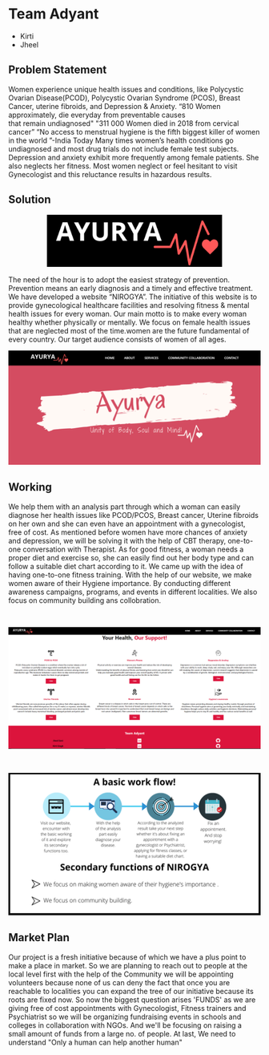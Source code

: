 # Team Adyant
* Kirti
* Jheel

## Problem Statement
Women experience unique health issues and conditions, like Polycystic Ovarian Disease(PCOD), Polycystic Ovarian Syndrome (PCOS), Breast Cancer, uterine fibroids, and Depression & Anxiety. 
    “810 Women approximately, die everyday from preventable causes         
             that remain undiagnosed" 
    "311 000 Women died in 2018 from cervical cancer”
    “No access to menstrual hygiene is the fifth biggest killer of women
     in the world ”-India Today
Many times women’s health conditions go undiagnosed and most drug trials do not include female test subjects. Depression and anxiety exhibit more frequently among female patients. She also neglects her fitness. 
Most women neglect or feel hesitant to visit Gynecologist and this reluctance results in hazardous results.

## Solution
<p align="center">
<img src="NIROGYA (1).png" width='350'>
</p>
The need of the hour is to adopt the easiest strategy of prevention. Prevention means an early diagnosis and a timely and effective treatment. We have developed a website “NIROGYA”. The initiative of this website is to provide gynecological healthcare facilities and resolving fitness & mental health issues for every woman. Our main motto is to make every woman healthy whether physically or mentally. We focus on female health issues that are neglected most of the time.women are the future fundamental of every country. Our target audience consists of women of all ages.

<br>

<p align="center">
<img src="a.png" width=''>
</p>

## Working

We help them with an analysis part through which a woman can easily diagnose her health issues like PCOD/PCOS, Breast cancer, Uterine fibroids on her own and she can even have an appointment with a gynecologist, free of cost.
As mentioned before women have more chances of anxiety and depression, we will be solving it with the help of CBT therapy, one-to-one conversation with Therapist.
As for good fitness, a woman needs a proper diet and exercise so, she can easily find out her body type and can follow a suitable diet chart according to it. We came up with the idea of having one-to-one fitness training.
With the help of our website, we make women aware of their Hygiene importance. By conducting different awareness campaigns, programs, and events in different localities. We also focus on community building ans collobration.

<br>
<p align="center">
<img src="b.png" width=''>
</p>
<br>
<p align="center">
<img src="c (2).png" width='700'>
</p>

## Market Plan
Our project is a fresh initiative because of which we have a plus point to make a place in market. So we are planning to reach out to people at the local level first with the help of the Community we will be appointing volunteers because none of us can deny the fact that once you are reachable to localities you can expand the tree of our initiative because its roots are fixed now. So now the biggest question arises 'FUNDS' as we are giving free of cost appointments with Gynecologist, Fitness trainers and Psychiatrist so we will be organizing fundraising events in schools and colleges in collaboration with NGOs. And we'll be focusing on raising a small amount of funds from a large no. of people. At last, We need to understand "Only a human can help another human"
